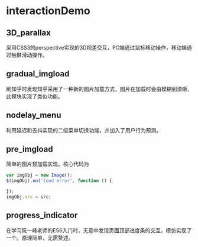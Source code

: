 # interactionDemo
## 3D_parallax
采用CSS3的perspective实现的3D视差交互，PC端通过鼠标移动操作，移动端通过触屏滑动操作。

## gradual_imgload
刷知乎时发现知乎采用了一种新的图片加载方式，图片在加载时会由模糊到清晰，此模块实现了类似功能。

## nodelay_menu
利用延迟和去抖实现的二级菜单切换功能，并加入了用户行为预测。

## pre_imgload
简单的图片预加载实现。核心代码为
``` javascript
var imgObj = new Image();
$(imgObj).on('load error', function () {

});
imgObj.src = src;
```
## progress_indicator
在学习阮一峰老师的ES6入门时，无意中发现页面顶部进度条的交互，模仿实现了一个。原理简单，无需赘述。
